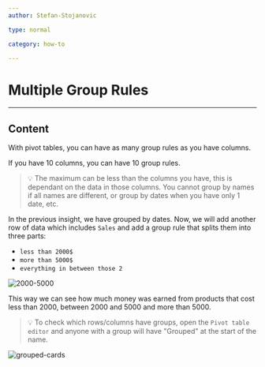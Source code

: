 ```yaml
---
author: Stefan-Stojanovic

type: normal

category: how-to

---
```


# Multiple Group Rules

---
## Content

With pivot tables, you can have as many group rules as you have columns.

If you have 10 columns, you can have 10 group rules.

> 💡 The maximum can be less than the columns you have, this is dependant on the data in those columns. You cannot group by names if all names are different, or group by dates when you have only 1 date, etc.

In the previous insight, we have grouped by dates. Now, we will add another row of data which includes `Sales` and add a group rule that splits them into three parts:
- `less than 2000$`
- `more than 5000$`
- `everything in between those 2`

![2000-5000](https://img.enkipro.com/202fb00ba256637506a72cfcbf1e21ad.png)

This way we can see how much money was earned from products that cost less than 2000, between 2000 and 5000 and more than 5000.

> 💡 To check which rows/columns have groups, open the `Pivot table editor` and anyone with a group will have "Grouped" at the start of the name. 

![grouped-cards](https://img.enkipro.com/69310ae8ddb71504fc9a71f8ed22e17d.png) 